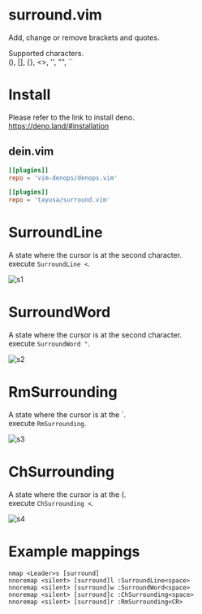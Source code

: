# surround.vim
Add, change or remove brackets and quotes.  

Supported characters.  
(),  [],  {},  <>,  '',  "",  ``

# Install
Please refer to the link to install deno.  
https://deno.land/#installation  

## dein.vim
```toml
[[plugins]]
repo = 'vim-denops/denops.vim'

[[plugins]]
repo = 'tayusa/surround.vim'
```

# SurroundLine
A state where the cursor is at the second character.  
execute `SurroundLine <`.  

![s1](https://user-images.githubusercontent.com/37957375/131354180-a991236f-bddc-4216-89f6-2416711aae0c.gif)

# SurroundWord
A state where the cursor is at the second character.  
execute `SurroundWord "`.  

![s2](https://user-images.githubusercontent.com/37957375/131354193-d0cf88c8-9951-42e7-9bf0-e596e95d310c.gif)

# RmSurrounding
A state where the cursor is at the \`.  
execute `RmSurrounding`.  

![s3](https://user-images.githubusercontent.com/37957375/131354203-f9630a21-2915-4f28-a77d-15a38d4ee562.gif)

# ChSurrounding
A state where the cursor is at the (.  
execute `ChSurrounding <`.  

![s4](https://user-images.githubusercontent.com/37957375/131354211-9b6cc6b5-b6ab-48cc-9551-f7534e3ce37a.gif)

# Example mappings
```vim
nmap <Leader>s [surround]
nnoremap <silent> [surround]l :SurroundLine<space>
nnoremap <silent> [surround]w :SurroundWord<space>
nnoremap <silent> [surround]c :ChSurrounding<space>
nnoremap <silent> [surround]r :RmSurrounding<CR>
```
